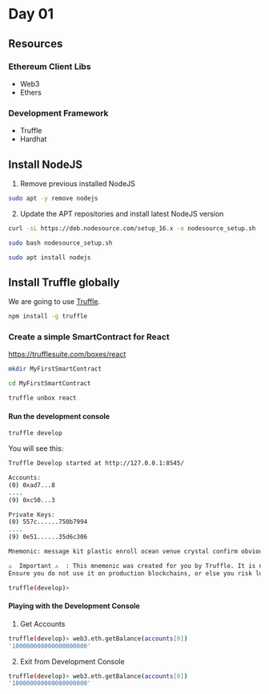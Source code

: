 # Day 01

## Resources

### Ethereum Client Libs
- Web3
- Ethers

### Development Framework
- Truffle
- Hardhat

## Install NodeJS

1. Remove previous installed NodeJS

```sh
sudo apt -y remove nodejs

```

2. Update the APT repositories and install latest NodeJS version

```sh
curl -sL https://deb.nodesource.com/setup_16.x -o nodesource_setup.sh

sudo bash nodesource_setup.sh

sudo apt install nodejs
```

## Install Truffle globally 

We are going to use [Truffle](https://trufflesuite.com/).

```sh
npm install -g truffle
```

### Create a simple SmartContract for React

https://trufflesuite.com/boxes/react

```sh
mkdir MyFirstSmartContract

cd MyFirstSmartContract

truffle unbox react
```

#### Run the development console

```sh
truffle develop
```
You will see this:

```sh
Truffle Develop started at http://127.0.0.1:8545/

Accounts:
(0) 0xad7...8
....
(9) 0xc50...3

Private Keys:
(0) 557c......750b7994
....
(9) 0e51......35d6c306

Mnemonic: message kit plastic enroll ocean venue crystal confirm obvious strong ozone inquiry

⚠️  Important ⚠️  : This mnemonic was created for you by Truffle. It is not secure.
Ensure you do not use it on production blockchains, or else you risk losing funds.

truffle(develop)> 
```


#### Playing with the Development Console

1. Get Accounts
```sh
truffle(develop)> web3.eth.getBalance(accounts[0])
'100000000000000000000'
```

2. Exit from Development Console
```sh
truffle(develop)> web3.eth.getBalance(accounts[0])
'100000000000000000000'
```

